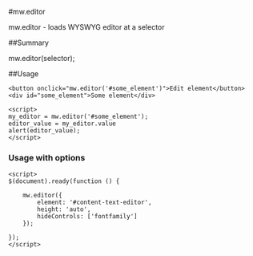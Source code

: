 #mw.editor

mw.editor - loads WYSWYG editor at a selector

##Summary

mw.editor(selector); 

##Usage
```
<button onclick="mw.editor('#some_element')">Edit element</button>
<div id="some_element">Some element</div>
```



```
<script>
my_editor = mw.editor('#some_element');
editor_value = my_editor.value
alert(editor_value);
</script>
```


### Usage with options
```
<script>
$(document).ready(function () {

    mw.editor({
        element: '#content-text-editor',
        height: 'auto',
        hideControls: ['fontfamily']
    });
 
});
</script>
```